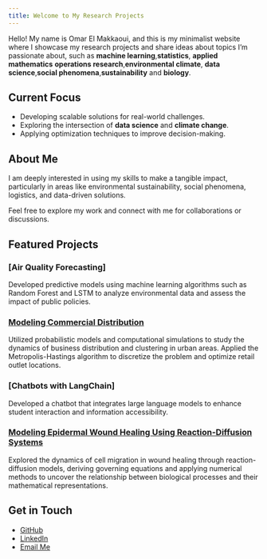 ```yaml
---
title: Welcome to My Research Projects
---
```



Hello! My name is Omar El Makkaoui, and this is my minimalist website where I showcase my research projects and share ideas about topics I’m passionate about, such as **machine learning**,**statistics**, **applied mathematics** **operations research**,**environmental climate**, **data science**,**social phenomena**,**sustainability** and **biology**.

## Current Focus
- Developing scalable solutions for real-world challenges.
- Exploring the intersection of **data science** and **climate change**.
- Applying optimization techniques to improve decision-making.

## About Me
I am deeply interested in using my skills to make a tangible impact, particularly in areas like environmental sustainability, social phenomena, logistics, and data-driven solutions.

Feel free to explore my work and connect with me for collaborations or discussions.

## Featured Projects
### [Air Quality Forecasting]
Developed predictive models using machine learning algorithms such as Random Forest and LSTM to analyze environmental data and assess the impact of public policies.

### [Modeling Commercial Distribution ](https://github.com/OmarElMakkaoui/Projects/blob/b31f3092faa1d89bfbd6c97b0e7f2f336d139f87/Modelling%20business%20distribution%20.pdf)
Utilized probabilistic models and computational simulations to study the dynamics of business distribution and clustering in urban areas. Applied the Metropolis-Hastings algorithm to discretize the problem and optimize retail outlet locations.

### [Chatbots with LangChain]
Developed a chatbot that integrates large language models to enhance student interaction and information accessibility.

### [Modeling Epidermal Wound Healing Using Reaction-Diffusion Systems](https://github.com/OmarElMakkaoui/Projects/blob/48e643f70beb7263d391a06d1ff7ac7e8b05ab88/Modelling%20epidermal%20wound%20healing.pdf)

Explored the dynamics of cell migration in wound healing through reaction-diffusion models, deriving governing equations and applying numerical methods to uncover the relationship between biological processes and their mathematical representations.



## Get in Touch
- [GitHub](https://github.com/OmarElMakkaoui)
- [LinkedIn](www.linkedin.com/in/omar-e-9512b534c298)
- [Email Me](omar.elmakkaoui@student-cs.fr)
